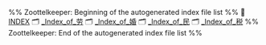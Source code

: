 %% Zoottelkeeper: Beginning of the autogenerated index file list  %%
📄 [INDEX](40-学点法律/INDEX.md)
🗂️ [_Index_of_劳](40-学点法律/劳/_Index_of_劳)
🗂️ [_Index_of_婚](40-学点法律/婚/_Index_of_婚)
🗂️ [_Index_of_民](40-学点法律/民/_Index_of_民)
🗂️ [_Index_of_税](40-学点法律/税/_Index_of_税)
%% Zoottelkeeper: End of the autogenerated index file list  %%
